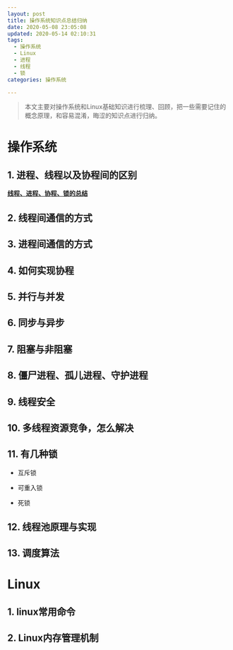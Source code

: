 ```yaml
---
layout: post
title: 操作系统知识点总结归纳
date: 2020-05-08 23:05:08
updated: 2020-05-14 02:10:31
tags: 
  - 操作系统
  - Linux
  - 进程
  - 线程
  - 锁
categories: 操作系统

---
```


> 本文主要对操作系统和Linux基础知识进行梳理、回顾，把一些需要记住的概念原理，和容易混淆，晦涩的知识点进行归纳。

<!-- more -->

<div style='display: none'>

<!-- TOC -->

- [操作系统](#操作系统)
    - [1. 进程、线程以及协程间的区别](#1-进程线程以及协程间的区别)
    - [2. 线程间通信的方式](#2-线程间通信的方式)
    - [3. 进程间通信的方式](#3-进程间通信的方式)
    - [4. 如何实现协程](#4-如何实现协程)
    - [5. 并行与并发](#5-并行与并发)
    - [6. 同步与异步](#6-同步与异步)
    - [7. 阻塞与非阻塞](#7-阻塞与非阻塞)
    - [8. 僵尸进程、孤儿进程、守护进程](#8-僵尸进程孤儿进程守护进程)
    - [9. 线程安全](#9-线程安全)
    - [10. 多线程资源竞争，怎么解决](#10-多线程资源竞争怎么解决)
    - [11. 有几种锁](#11-有几种锁)
    - [12. 线程池原理与实现](#12-线程池原理与实现)
    - [13. 调度算法](#13-调度算法)
- [Linux](#linux)
    - [1. linux常用命令](#1-linux常用命令)
    - [2. Linux内存管理机制](#2-linux内存管理机制)

<!-- /TOC -->

</div>

# 操作系统

## 1. 进程、线程以及协程间的区别

**[线程、进程、协程、锁的总结](https://blog.csdn.net/holysll/article/details/89344794)**

## 2. 线程间通信的方式

## 3. 进程间通信的方式

## 4. 如何实现协程

## 5. 并行与并发

## 6. 同步与异步

## 7. 阻塞与非阻塞

## 8. 僵尸进程、孤儿进程、守护进程

## 9. 线程安全

## 10. 多线程资源竞争，怎么解决

## 11. 有几种锁

- 互斥锁

- 可重入锁

- 死锁

## 12. 线程池原理与实现

## 13. 调度算法

# Linux

## 1. linux常用命令

## 2. Linux内存管理机制